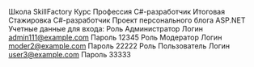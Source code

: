 Школа SkillFactory 
Курс Профессия C#-разработчик
Итоговая Стажировка C#-разработчик
Проект персонального блога ASP.NET
Учетные данные для входа:
Роль Администратор Логин admin111@example.com Пароль 12345
Роль Модератор Логин moder2@example.com Пароль 22222
Роль Пользователь Логин user3@example.com Пароль 33333
